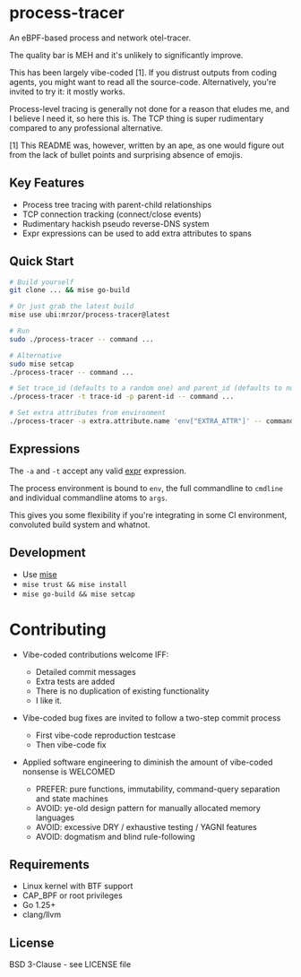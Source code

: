 # process-tracer

An eBPF-based process and network otel-tracer.

The quality bar is MEH and it's unlikely to significantly improve.

This has been largely vibe-coded [1]. If you distrust outputs from coding agents, you might
want to read all the source-code. Alternatively, you're invited to try it: it mostly works.

Process-level tracing is generally not done for a reason that eludes me, and I believe I
need it, so here this is. The TCP thing is super rudimentary compared to any professional
alternative.

[1] This README was, however, written by an ape, as one would figure out from the lack of
bullet points and surprising absence of emojis.

## Key Features

- Process tree tracing with parent-child relationships
- TCP connection tracking (connect/close events)
- Rudimentary hackish pseudo reverse-DNS system
- Expr expressions can be used to add extra attributes to spans

## Quick Start

```bash
# Build yourself
git clone ... && mise go-build

# Or just grab the latest build
mise use ubi:mrzor/process-tracer@latest

# Run
sudo ./process-tracer -- command ...

# Alternative
sudo mise setcap
./process-tracer -- command ...

# Set trace_id (defaults to a random one) and parent_id (defaults to nul)
./process-tracer -t trace-id -p parent-id -- command ...

# Set extra attributes from environment
./process-tracer -a extra.attribute.name 'env["EXTRA_ATTR"]' -- command ...
```

## Expressions

The `-a` and `-t` accept any valid [expr](https://expr-lang.org/) expression.

The process environment is bound to `env`, the full commandline to `cmdline` and
individual commandline atoms to `args`.

This gives you some flexibility if you're integrating in some CI environment,
convoluted build system and whatnot.

## Development

- Use [mise](https://github.com/jdx/mise)
- `mise trust && mise install`
- `mise go-build && mise setcap`

# Contributing

- Vibe-coded contributions welcome IFF:
  - Detailed commit messages
  - Extra tests are added
  - There is no duplication of existing functionality
  - I like it.

- Vibe-coded bug fixes are invited to follow a two-step commit process
  - First vibe-code reproduction testcase
  - Then vibe-code fix

- Applied software engineering to diminish the amount of vibe-coded nonsense is WELCOMED
  - PREFER: pure functions, immutability, command-query separation and state machines
  - AVOID: ye-old design pattern for manually allocated memory languages
  - AVOID: excessive DRY / exhaustive testing / YAGNI features
  - AVOID: dogmatism and blind rule-following

## Requirements

- Linux kernel with BTF support
- CAP_BPF or root privileges
- Go 1.25+
- clang/llvm

## License

BSD 3-Clause - see LICENSE file

